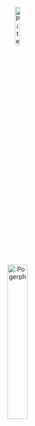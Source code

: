 <!-- markdownlint-disable MD033 -->
<p align="center">
  <a href="https://github.com/piterator-org">
    <img src="https://static.piterator.com/piterator/logo.svg" alt="Piterator" width="15%">
  </a>
  <br>
  <a href="https://github.com/piterator-org/pogerph">
    <img src="https://static.piterator.com/pogerph/pogerph.svg" alt="Pogerph" width="30%">
  </a>
</p>
